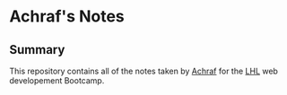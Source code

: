 # Achraf's Notes
## Summary 
This repository contains all of the notes taken by [Achraf](https://github.com/awsaya/lighthouse-web-notes/blob/master/README.md) for the [LHL](https://www.lighthouselabs.ca/) web developement Bootcamp.

